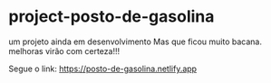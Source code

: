 # project-posto-de-gasolina
um projeto ainda em desenvolvimento
Mas que ficou muito bacana. melhoras virão com certeza!!!

 Segue o link:  https://posto-de-gasolina.netlify.app

